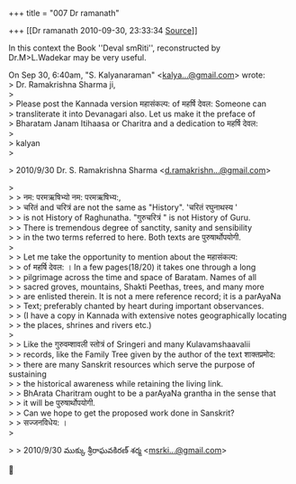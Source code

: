 +++
title = "007 Dr ramanath"

+++
[[Dr ramanath	2010-09-30, 23:33:34 [Source](https://groups.google.com/g/bvparishat/c/zbXCZv6_oAs)]]



In this context the Book ''Deval smRiti'', reconstructed by  
Dr.M>L.Wadekar may be very useful.

On Sep 30, 6:40am, "S. Kalyanaraman" \<[kalya...@gmail.com]()\> wrote:  
\> Dr. Ramakrishna Sharma ji,  
\>  
\> Please post the Kannada version महासंकल्प: of महर्षि देवल: Someone can  
\> transliterate it into Devanagari also. Let us make it the preface of  
\> Bharatam Janam Itihaasa or Charitra and a dedication to महर्षि देवल:  
\>  
\> kalyan  
\>  

\> 2010/9/30 Dr. S. Ramakrishna Sharma \<[d.ramakrishn...@gmail.com]()\>

  
\>  
\> \> नम: परमऋषिभ्यो नम: परमऋषिभ्य:,  
\> \> चरितं and चरित्रं are not the same as "History". 'चरितं रघुनाथस्य '  
\> \> is not History of Raghunatha. "गुरुचरित्रं " is not History of Guru.  
\> \> There is tremendous degree of sanctity, sanity and sensibility  
\> \> in the two terms referred to here. Both texts are पुरुषार्थोपयोगी.  
\>  
\> \> Let me take the opportunity to mention about the महासंकल्प:  
\> \> of महर्षि देवल: । In a few pages(18/20) it takes one through a long  
\> \> pilgrimage across the time and space of Baratam. Names of all  
\> \> sacred groves, mountains, Shakti Peethas, trees, and many more  
\> \> are enlisted therein. It is not a mere reference record; it is a parAyaNa  
\> \> Text; preferably chanted by heart during important observances.  
\> \> (I have a copy in Kannada with extensive notes geographically locating  
\> \> the places, shrines and rivers etc.)  
\>  
\> \> Like the गुरुवम्शावली स्तोत्रं of Sringeri and many Kulavamshaavalii  
\> \> records, like the Family Tree given by the author of the text शाक्तप्रमोद:  
\> \> there are many Sanskrit resources which serve the purpose of sustaining  
\> \> the historical awareness while retaining the living link.  
\> \> BhArata Charitram ought to be a parAyaNa grantha in the sense that  
\> \> it will be पुरुषार्थोपयोगी.  
\> \> Can we hope to get the proposed work done in Sanskrit?  
\> \> सज्जनविधेय: ।  
\>  

\> \> 2010/9/30 ముక్కు శ్రీరాఘవకిరణ్ శర్మ \<[msrki...@gmail.com]()\>



